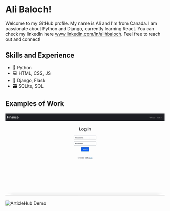 # Ali Baloch!

Welcome to my GitHub profile. My name is Ali and I'm from Canada. I am passionate about Python and Django, currently learning React. You can check my linkedIn here www.linkedin.com/in/alihbaloch. Feel free to reach out and connect!

## Skills and Experience

* 🐍 Python
* 💻 HTML, CSS, JS
* 🔧 Django, Flask
* 🗃 SQLite, SQL

## Examples of Work

![Finance Demo](https://raw.githubusercontent.com/alihbaloch/alihbaloch/main/Finance%20Demo.gif)

![ArticleHub Demo](https://raw.githubusercontent.com/alihbaloch/alihbaloch/main/ArticleHub%20Demo.gif)




